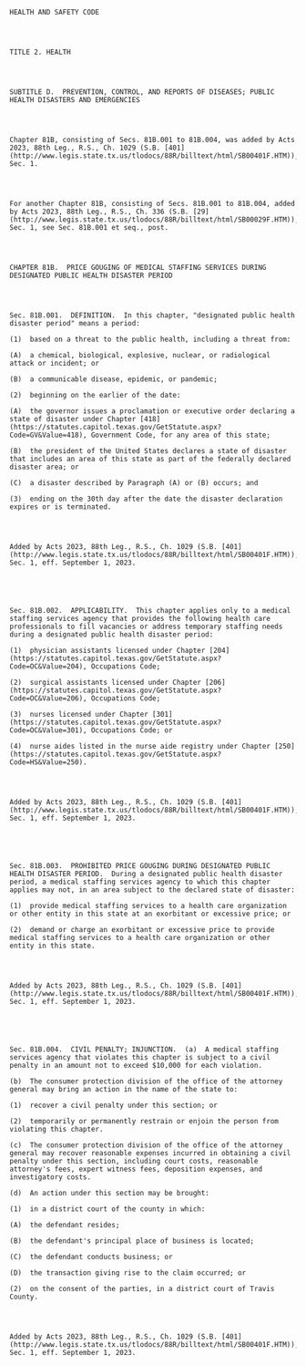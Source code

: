 ﻿
    
    
    	
    					
    
    
    HEALTH AND SAFETY CODE
    
      
    
    
    TITLE 2. HEALTH
    
      
    
    
    SUBTITLE D.  PREVENTION, CONTROL, AND REPORTS OF DISEASES; PUBLIC HEALTH DISASTERS AND EMERGENCIES
    
      
    
    
    Chapter 81B, consisting of Secs. 81B.001 to 81B.004, was added by Acts 2023, 88th Leg., R.S., Ch. 1029 (S.B. [401](http://www.legis.state.tx.us/tlodocs/88R/billtext/html/SB00401F.HTM)), Sec. 1.
    
      
    
    
    For another Chapter 81B, consisting of Secs. 81B.001 to 81B.004, added by Acts 2023, 88th Leg., R.S., Ch. 336 (S.B. [29](http://www.legis.state.tx.us/tlodocs/88R/billtext/html/SB00029F.HTM)), Sec. 1, see Sec. 81B.001 et seq., post.
    
      
    
    
    CHAPTER 81B.  PRICE GOUGING OF MEDICAL STAFFING SERVICES DURING DESIGNATED PUBLIC HEALTH DISASTER PERIOD
    
      
    
    
    Sec. 81B.001.  DEFINITION.  In this chapter, "designated public health disaster period" means a period:
    
    (1)  based on a threat to the public health, including a threat from:
    
    (A)  a chemical, biological, explosive, nuclear, or radiological attack or incident; or
    
    (B)  a communicable disease, epidemic, or pandemic;
    
    (2)  beginning on the earlier of the date:
    
    (A)  the governor issues a proclamation or executive order declaring a state of disaster under Chapter [418](https://statutes.capitol.texas.gov/GetStatute.aspx?Code=GV&Value=418), Government Code, for any area of this state;
    
    (B)  the president of the United States declares a state of disaster that includes an area of this state as part of the federally declared disaster area; or
    
    (C)  a disaster described by Paragraph (A) or (B) occurs; and
    
    (3)  ending on the 30th day after the date the disaster declaration expires or is terminated.
    
    
    
    
    Added by Acts 2023, 88th Leg., R.S., Ch. 1029 (S.B. [401](http://www.legis.state.tx.us/tlodocs/88R/billtext/html/SB00401F.HTM)), Sec. 1, eff. September 1, 2023.
    
    
    
    
    
    Sec. 81B.002.  APPLICABILITY.  This chapter applies only to a medical staffing services agency that provides the following health care professionals to fill vacancies or address temporary staffing needs during a designated public health disaster period: 
    
    (1)  physician assistants licensed under Chapter [204](https://statutes.capitol.texas.gov/GetStatute.aspx?Code=OC&Value=204), Occupations Code; 
    
    (2)  surgical assistants licensed under Chapter [206](https://statutes.capitol.texas.gov/GetStatute.aspx?Code=OC&Value=206), Occupations Code; 
    
    (3)  nurses licensed under Chapter [301](https://statutes.capitol.texas.gov/GetStatute.aspx?Code=OC&Value=301), Occupations Code; or
    
    (4)  nurse aides listed in the nurse aide registry under Chapter [250](https://statutes.capitol.texas.gov/GetStatute.aspx?Code=HS&Value=250).
    
    
    
    
    Added by Acts 2023, 88th Leg., R.S., Ch. 1029 (S.B. [401](http://www.legis.state.tx.us/tlodocs/88R/billtext/html/SB00401F.HTM)), Sec. 1, eff. September 1, 2023.
    
    
    
    
    
    Sec. 81B.003.  PROHIBITED PRICE GOUGING DURING DESIGNATED PUBLIC HEALTH DISASTER PERIOD.  During a designated public health disaster period, a medical staffing services agency to which this chapter applies may not, in an area subject to the declared state of disaster:
    
    (1)  provide medical staffing services to a health care organization or other entity in this state at an exorbitant or excessive price; or
    
    (2)  demand or charge an exorbitant or excessive price to provide medical staffing services to a health care organization or other entity in this state.
    
    
    
    
    Added by Acts 2023, 88th Leg., R.S., Ch. 1029 (S.B. [401](http://www.legis.state.tx.us/tlodocs/88R/billtext/html/SB00401F.HTM)), Sec. 1, eff. September 1, 2023.
    
    
    
    
    
    Sec. 81B.004.  CIVIL PENALTY; INJUNCTION.  (a)  A medical staffing services agency that violates this chapter is subject to a civil penalty in an amount not to exceed $10,000 for each violation.
    
    (b)  The consumer protection division of the office of the attorney general may bring an action in the name of the state to:
    
    (1)  recover a civil penalty under this section; or
    
    (2)  temporarily or permanently restrain or enjoin the person from violating this chapter.
    
    (c)  The consumer protection division of the office of the attorney general may recover reasonable expenses incurred in obtaining a civil penalty under this section, including court costs, reasonable attorney's fees, expert witness fees, deposition expenses, and investigatory costs.
    
    (d)  An action under this section may be brought:
    
    (1)  in a district court of the county in which:
    
    (A)  the defendant resides;
    
    (B)  the defendant's principal place of business is located;
    
    (C)  the defendant conducts business; or
    
    (D)  the transaction giving rise to the claim occurred; or
    
    (2)  on the consent of the parties, in a district court of Travis County.
    
    
    
    
    Added by Acts 2023, 88th Leg., R.S., Ch. 1029 (S.B. [401](http://www.legis.state.tx.us/tlodocs/88R/billtext/html/SB00401F.HTM)), Sec. 1, eff. September 1, 2023.
    
    
    
    
    				
